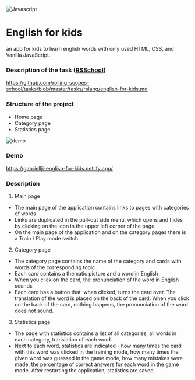 ![Javascript](https://aleen42.github.io/badges/src/javascript.svg)
# English for kids 
an app for kids to learn english words with only used HTML, CSS, and Vanilla JavaScript.

### Description of the task ([RSSchool](https://rs.school))
https://github.com/rolling-scopes-school/tasks/blob/master/tasks/rslang/english-for-kids.md

### Structure of the project
- Home page
- Category page
- Statistics page

![demo](https://i.imgur.com/kDh5gSc.png)

### Demo

https://gabriellji-english-for-kids.netlify.app/

### Description
1. Main page
* The main page of the application contains links to pages with categories of words
* Links are duplicated in the pull-out side menu, which opens and hides by clicking on the icon in the upper left corner of the page
* On the main page of the application and on the category pages there is a Train / Play mode switch
2. Category page
* The category page contains the name of the category and cards with words of the corresponding topic
* Each card contains a thematic picture and a word in English
* When you click on the card, the pronunciation of the word in English sounds
* Each card has a button that, when clicked, turns the card over. The translation of the word is placed on the back of the card. When you click on the back of the card, nothing happens, the pronunciation of the word does not sound.
3. Statistics page
* The page with statistics contains a list of all categories, all words in each category, translation of each word.
* Next to each word, statistics are indicated - how many times the card with this word was clicked in the training mode, how many times the given word was guessed in the game mode, how many mistakes were made, the percentage of correct answers for each word in the game mode. After restarting the application, statistics are saved.
